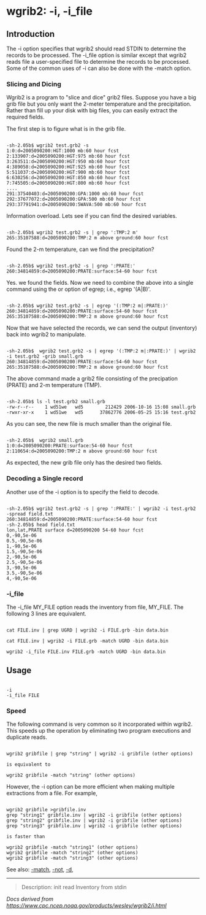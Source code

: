 # wgrib2: -i, -i_file

## Introduction

The -i option specifies that wgrib2 should read
STDIN to determine the records to be processed.
The -i_file option is similar except that
wgrib2 reads file a user-specified file to determine the records to be processed.
Some
of the common uses of -i can also be
done with the -match option.

### Slicing and Dicing

Wgrib2 is a program to "slice and dice" grib2 files. Suppose you have a big grib file
but you only want the 2-meter temperature and the precipitation. Rather than fill up
your disk with big files, you can easily extract the required fields.

The first step is to figure what is in the grib file.

```

-sh-2.05b$ wgrib2 test.grb2 -s
1:0:d=2005090200:HGT:1000 mb:60 hour fcst
2:133907:d=2005090200:HGT:975 mb:60 hour fcst
3:263511:d=2005090200:HGT:950 mb:60 hour fcst
4:389058:d=2005090200:HGT:925 mb:60 hour fcst
5:511037:d=2005090200:HGT:900 mb:60 hour fcst
6:630256:d=2005090200:HGT:850 mb:60 hour fcst
7:745505:d=2005090200:HGT:800 mb:60 hour fcst
....
291:37540403:d=2005090200:GPA:1000 mb:60 hour fcst
292:37677072:d=2005090200:GPA:500 mb:60 hour fcst
293:37791941:d=2005090200:5WAVA:500 mb:60 hour fcst

```

Information overload. Lets see if you can find the desired variables.

```

-sh-2.05b$ wgrib2 test.grb2 -s | grep ':TMP:2 m'
265:35107588:d=2005090200:TMP:2 m above ground:60 hour fcst

```

Found the 2-m temperature, can we find the precipitation?

```

-sh-2.05b$ wgrib2 test.grb2 -s | grep ':PRATE:'
260:34814859:d=2005090200:PRATE:surface:54-60 hour fcst

```

Yes. we found the fields. Now we need to combine the above into a
single command using the or option of egrep; i.e., egrep '(A|B)'.

```

-sh-2.05b$ wgrib2 test.grb2 -s | egrep '(:TMP:2 m|:PRATE:)'
260:34814859:d=2005090200:PRATE:surface:54-60 hour fcst
265:35107588:d=2005090200:TMP:2 m above ground:60 hour fcst

```

Now that we have selected the records, we can send the output (inventory) back
into wgrib2 to manipulate.

```

-sh-2.05b$  wgrib2 test.grb2 -s | egrep '(:TMP:2 m|:PRATE:)' | wgrib2 -i test.grb2 -grib small.grb
260:34814859:d=2005090200:PRATE:surface:54-60 hour fcst
265:35107588:d=2005090200:TMP:2 m above ground:60 hour fcst

```

The above command made a grib2 file consisting of the precipation (PRATE) and 2-m temperature (TMP).

```

-sh-2.05b$ ls -l test.grb2 small.grb
-rw-r--r--    1 wd51we   wd5        212429 2006-10-16 15:08 small.grb
-rwxr-xr-x    1 wd51we   wd5      37862776 2006-05-25 15:16 test.grb2

```

As you can see, the new file is much smaller than the original file.

```

-sh-2.05b$  wgrib2 small.grb
1:0:d=2005090200:PRATE:surface:54-60 hour fcst
2:110654:d=2005090200:TMP:2 m above ground:60 hour fcst

```

As expected, the new grib file only has the desired two fields.

### Decoding a Single record

Another use of the -i option is to specify the field to decode.

```

-sh-2.05b$ wgrib2 test.grb2 -s | grep ':PRATE:' | wgrib2 -i test.grb2 -spread field.txt
260:34814859:d=2005090200:PRATE:surface:54-60 hour fcst
-sh-2.05b$ head field.txt
lon,lat,PRATE surface d=2005090200 54-60 hour fcst
0,-90,5e-06
0.5,-90,5e-06
1,-90,5e-06
1.5,-90,5e-06
2,-90,5e-06
2.5,-90,5e-06
3,-90,5e-06
3.5,-90,5e-06
4,-90,5e-06

```

### -i_file

The -i_file MY_FILE option reads the inventory from
file, MY_FILE. The following 3 lines are equivalent.

```

cat FILE.inv | grep UGRD | wgrib2 -i FILE.grb -bin data.bin

cat FILE.inv | wgrib2 -i FILE.grb -match UGRD -bin data.bin

wgrib2 -i_file FILE.inv FILE.grb -match UGRD -bin data.bin

```

## Usage

```

-i
-i_file FILE

```

### Speed

The following command is very common so it incorporated
within wgrib2. This speeds up the operation by eliminating
two program executions and duplicate reads.

```

wgrib2 gribfile | grep "string" | wgrib2 -i gribfile (other options)

is equivalent to

wgrib2 gribfile -match "string" (other options)

```

However, the -i option can be more efficient
when making multiple extractions from a file. For example,

```

wgrib2 gribfile >gribfile.inv
grep "string1" gribfile.inv | wgrib2 -i gribfile (other options)
grep "string2" gribfile.inv | wgrib2 -i gribfile (other options)
grep "string3" gribfile.inv | wgrib2 -i gribfile (other options)

is faster than

wgrib2 gribfile -match "string1" (other options)
wgrib2 gribfile -match "string2" (other options)
wgrib2 gribfile -match "string3" (other options)

```

See also:
[-match](./match.md),
[-not](./not.md),
[-d](./d.md),

---

> Description: init read Inventory from stdin

_Docs derived from <https://www.cpc.ncep.noaa.gov/products/wesley/wgrib2/i.html>_
